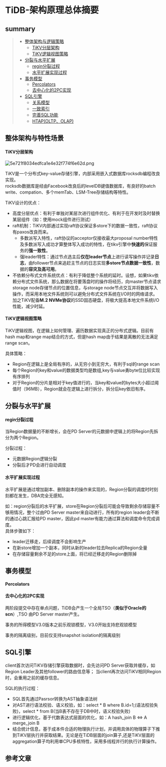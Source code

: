 # TiDB-架构原理总体摘要

## summary
> - [整体架构与逻辑策略](#整体架构与特性场景)  
>   - [TiKV分层架构](#TiKV分层架构)
>   - [TiKV逻辑视图策略](#TiKV逻辑视图策略)
> - [分裂与水平扩展](#分裂与水平扩展)  
>   - [regin分裂过程](#regin分裂过程)  
>   - [水平扩展实现过程](#水平扩展实现过程)  
> - [事务模型](#事务模型)  
>   - [Percolators](#Percolators)  
>   - [去中心化的2PC实现](#去中心化的2PC实现)  
> - [SQL引擎](#SQL引擎)  
>   - [关系模型](#关系模型)  
>   - [一致索引](#一致索引)  
>   - [完善SQL功能](#完善SQL功能)  
>   - [HTAP(OLTP、OLAP)](#HTAP(OLTP、OLAP))  



## 整体架构与特性场景

#### TiKV分层架构


![5e721f8034edfca1e4e32f774f6e62d.png](http://cdn.lifemini.cn/dbblog/20210106/b7b42a2b12aa451bbd693ca112fa941d.png)

TiKV是一个分布式key-value存储引擎，内部采用嵌入式数据库rocksdb编程改良实现。  
rocksdb数据库是经由Facebook改良后的levelDB键值数据库，有良好的batch write、compation、多个memTab、LSM-Tree存储结构等特性。  

TiKV设计的优点：
 - 高度分层优点：有利于单独对某层次进行组件优化、有利于在开发时及时替换某层组件（如：使用mock组件进行测试）
 - raft机制：TiKV内部通过实现raft协议保证多store下的数据一致性，raft协议有paxos改良而来。
    - 多数派写入特性，raft协议的acceptor仅接收最大proposal number特性及多数派写入成功才算整体写入成功的特性，在tikv引擎中**快速的**保证服务的**强一致性**。 
    - 强leader特性：通过节点选主后**仅在leader节点**上进行读写操作并记录**日志**，由follower节点来追赶主节点的日志实现**多store节点数据一致性**，数据的**容灾及高可用**。  
 - 不依赖分布式文件系统优点：有利于降低整个系统的延时。设想，如果tikv依赖分布式文件系统，那么数据在将要落盘时的操作将经历，向master节点请求storage node存储节点的位置信息，与storage node节点交互并将数据写入操作，而采用本地文件系统则可以避免分布式文件系统在I/O时的网络请求。加之TiKV配备**M.2 NVMe协议**的SSD固态硬盘，将极大提高本地文件系统I/O性能，减少时延。


#### TiKV逻辑视图策略

TiKV逻辑视图，在逻辑上如何管理、遍历数据实现真正的分布式逻辑。目前有hash map和range map结合的方式，但是hash map由于结果是离散的无法满足range scan。

具体策略：
 - Region在逻辑上是全局有序的，从无穷小到无穷大，有利于sql的range scan
 - 每个Region的key和value的数据类型均是数组,key与value勇byte位比较实现有序排列
 - 对于Region的分片是相对于key值进行的，当key和value的bytes大小超过阈值时（96MB），Region就会在逻辑上进行拆分，拆分后key依旧有序。


## 分裂与水平扩展

#### regin分裂过程   
当Region数据量的不断增长，会在PD Server的元数据中逻辑上的将Region先拆分为两个Region。

分裂过程：
 - 元数据Region逻辑分裂
 - 分裂后才PD会进行自动调度

#### 水平扩展实现过程
水平扩展是通过增加副本、删除副本的操作来实现的，Region分裂的调度时时刻刻都在发生，DBA完全无感知。

如：region分裂后的水平扩展，store在Region分裂后可能会导致剩余存储容量不够用情况，整个过由PD Server master来自动进行，所有的region leader会不断的通过心跳汇报给PD master，因此pd master有能力通过算法和调度命令完成调度。  
具体步骤如下：
 - leader迁移走，后续调度不会影响生产
 - 在新store增加一个副本，同时从新的leader拉去Replica的Region全量
 - 在存储容量剩余不足的store上面，将已经迁移走的Region删除掉

## 事务模型

#### Percolators

#### 去中心化的2PC实现

两阶段提交中存在单点问题，TiDB会产生一个全局TSO（**类似于Oracle的scn**）,TSO 由PD Server master产生。

事务的所得模型V3.0版本之前乐观锁模型，V3.0开始支持悲观锁模型


事务的隔离级别，目前仅支持snapshot isolation的隔离级别

## SQL引擎
client首次访问TiKV存储引擎获取数据时，会先访问PD Server获取并缓存，如Region Leader及其他follower的路由信息等；
当client再次访问TiKV相同Region时，会重用之前的缓存信息。

SQL的执行过程：
 - SQL首先通过Pasrsor转换为AST抽象语法树
 - 对AST进行语法校验、语义校验，如：select * B where B.id=1;(语法校验失败)，select * from B(当B表不存在于DB中时，语义校验失败)
 - 进行逻辑优化，基于代数表达式层面的优化，如：A hash_join B <=> A merge_join B 
 - 结合统计信息，基于成本件合适的物理执行计划，并调用具体的物理算子下推到TiKV层执行并获取结果。无论是在TiDB层面的join算子,还是TiKV层面的aggregation算子均利用单CPU多核特性，采用多线程并行的执行计算操作。















## 参考文章